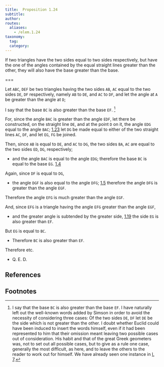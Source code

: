 ```yaml
---
title:  Proposition 1.24
subtitle: 
author:
routes:
  aliases:
    - /elem.1.24
taxonomy:
  tag:
  category:
---
```


If two triangles have the two sides equal to two sides respectively, but have the one of the angles contained by the equal straight lines greater than the other, they will also have the base greater than the base. 

===

Let `ABC`, `DEF` be two triangles having the two sides `AB`, `AC` equal to the two sides `DE`, `DF` respectively, namely `AB` to `DE`, and `AC` to `DF`, and let the angle at `A` be greater than the angle at `D`;

I say that the base `BC` is also greater than the base `EF`. [^1]

For, since the angle `BAC` is greater than the angle `EDF`, let there be constructed, on the straight line `DE`, and at the point `D` on it, the angle `EDG` equal to the angle `BAC`; [1.23] let `DG` be made equal to either of the two straight lines `AC`, `DF`, and let `EG`, `FG` be joined. 

Then, since `AB` is equal to `DE`, and `AC` to `DG`, the two sides `BA`, `AC` are equal to the two sides `ED`, `DG`, respectively; 

- and the angle `BAC` is equal to the angle `EDG`; therefore the base `BC` is equal to the base `EG`. [1.4]

Again, since `DF` is equal to `DG`, 

- the angle `DGF` is also equal to the angle `DFG`; [1.5] therefore the angle `DFG` is greater than the angle `EGF`.

Therefore the angle `EFG` is much greater than the angle `EGF`.

And, since `EFG` is a triangle having the angle `EFG` greater than the angle `EGF`, 

- and the greater angle is subtended by the greater side, [1.19] the side `EG` is also greater than `EF`.

But `EG` is equal to `BC`. 

- Therefore `BC` is also greater than `EF`.

Therefore etc.

- Q. E. D.

## References

[1.4]: /elem.1.4 "Book 1 - Proposition 4"
[1.5]: /elem.1.5 "Book 1 - Proposition 5"
[1.19]: /elem.1.19 "Book 1 - Proposition 19"
[1.23]: /elem.1.23 "Book 1 - Proposition 23"

## Footnotes

[^1]: I say that the base `BC` is also greater than the base `EF`. 
    I have naturally left out the well-known words added by Simson in order to avoid the necessity of considering three cases: <quote>Of the two sides `DE`, `DF` let `DE` be the side which is not greater than the other.</quote>
    I doubt whether Euclid could have been induced to insert the words himself, even if it had been represented to him that their omission meant leaving two possible cases out of consideration. His habit and that of the great Greek geometers was, not to set out all possible cases, but to give as a rule one case, generally the most difficult, as here, and to leave the others to the reader to work out for himself. We have already seen one instance in <a href="/elem.1.7">I. 7</a>.

